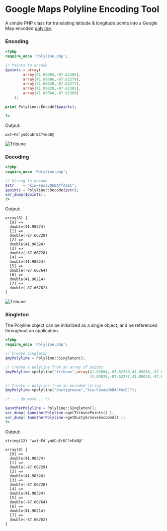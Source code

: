 # Google Maps Polyline Encoding Tool

A simple PHP class for translating latitude & longitude points into a Google Map encoded [polyline][polylineRef].

### Encoding

```php
<?php
require_once 'Polyline.php';

// Points to encode
$points = array(
        array(41.89084,-87.62386),
        array(41.89086,-87.62279),
        array(41.89028,-87.62277),
        array(41.89028,-87.62385),
        array(41.89084,-87.62386)
    );

print Polyline::Encode($points);

?>
```
Output:

```
wxt~Fd`yuOCuErBC?vEoB@
```

![Tribune](http://emcconville.com/Polyline/tribune.png)

### Decoding

```php
<?php
require_once 'Polyline.php';

// String to decode
$str    = "kiw~FpoavObBA?fAzEC";
$points = Polyline::Decode($str);
var_dump($points);
?>
```

Output:

```
array(8) {
  [0] =>
  double(41.90374)
  [1] =>
  double(-87.66729)
  [2] =>
  double(41.90324)
  [3] =>
  double(-87.66728)
  [4] =>
  double(41.90324)
  [5] =>
  double(-87.66764)
  [6] =>
  double(41.90214)
  [7] =>
  double(-87.66762)
}
```

![Tribune](http://emcconville.com/Polyline/dustygroove.png)

### Singleton

The Polyline object can be initialized as a single object, and be referenced throughout an application.

```php
<?php
require_once 'Polyline.php';

// Create singleton
$myPolyline = Polyline::Singleton();

// Create a polyline from an array of points
$myPolyline->polyline("tribune",array(41.89084,-87.62386,41.89086,-87.62279
                                      41.89028,-87.62277,41.89028,-87.62385));

// Create a polyline from an encoded string
$myPolyline->polyline("dustygroove","kiw~FpoavObBA?fAzEC");

/* ... do work .. */

$anotherPolyline = Polyline::Singleton();
var_dump( $anotherPolyline->getTribunePoints() );
var_dump( $anotherPolyline->getDustyGrooveEncoded() );
?>
```

Output:

```
string(22) "wxt~Fd`yuOCuErBC?vEoB@"

array(8) {
  [0] =>
  double(41.90374)
  [1] =>
  double(-87.66729)
  [2] =>
  double(41.90324)
  [3] =>
  double(-87.66728)
  [4] =>
  double(41.90324)
  [5] =>
  double(-87.66764)
  [6] =>
  double(41.90214)
  [7] =>
  double(-87.66762)
}
```

[polylineRef]: http://code.google.com/apis/maps/documentation/javascript/reference.html#Polygon
[algorithmRef]: http://code.google.com/apis/maps/documentation/utilities/polylinealgorithm.html
